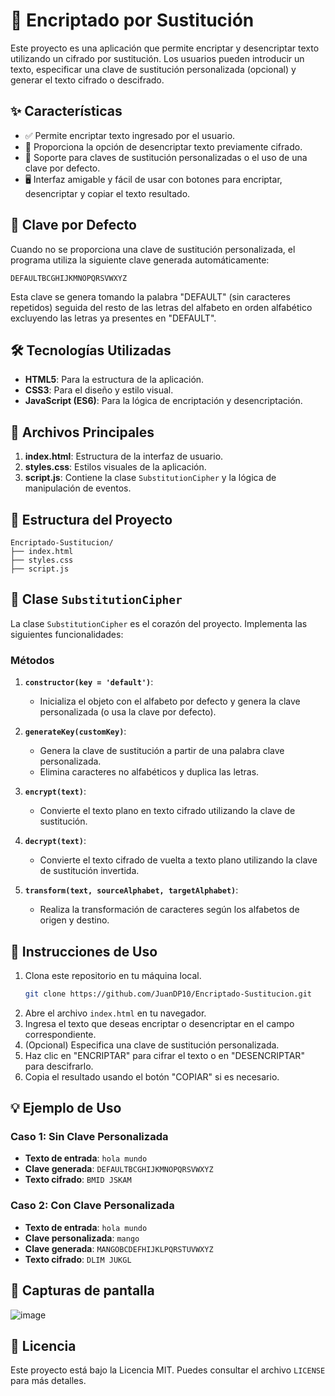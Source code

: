 # 🔐 Encriptado por Sustitución

Este proyecto es una aplicación que permite encriptar y desencriptar texto utilizando un cifrado por sustitución. Los usuarios pueden introducir un texto, especificar una clave de sustitución personalizada (opcional) y generar el texto cifrado o descifrado.

## ✨ Características

- ✅ Permite encriptar texto ingresado por el usuario.
- 🔄 Proporciona la opción de desencriptar texto previamente cifrado.
- 🔑 Soporte para claves de sustitución personalizadas o el uso de una clave por defecto.
- 🖥️ Interfaz amigable y fácil de usar con botones para encriptar, desencriptar y copiar el texto resultado.

## 🔑 Clave por Defecto

Cuando no se proporciona una clave de sustitución personalizada, el programa utiliza la siguiente clave generada automáticamente:

`DEFAULTBCGHIJKMNOPQRSVWXYZ`

Esta clave se genera tomando la palabra "DEFAULT" (sin caracteres repetidos) seguida del resto de las letras del alfabeto en orden alfabético excluyendo las letras ya presentes en "DEFAULT".

## 🛠️ Tecnologías Utilizadas

- **HTML5**: Para la estructura de la aplicación.
- **CSS3**: Para el diseño y estilo visual.
- **JavaScript (ES6)**: Para la lógica de encriptación y desencriptación.

## 📁 Archivos Principales

1. **index.html**: Estructura de la interfaz de usuario.
2. **styles.css**: Estilos visuales de la aplicación.
3. **script.js**: Contiene la clase `SubstitutionCipher` y la lógica de manipulación de eventos.

## 📂 Estructura del Proyecto

```plaintext
Encriptado-Sustitucion/
├── index.html
├── styles.css
├── script.js
```

## 🧩 Clase `SubstitutionCipher`

La clase `SubstitutionCipher` es el corazón del proyecto. Implementa las siguientes funcionalidades:

### Métodos

1. **`constructor(key = 'default')`**:
   - Inicializa el objeto con el alfabeto por defecto y genera la clave personalizada (o usa la clave por defecto).

2. **`generateKey(customKey)`**:
   - Genera la clave de sustitución a partir de una palabra clave personalizada.
   - Elimina caracteres no alfabéticos y duplica las letras.

3. **`encrypt(text)`**:
   - Convierte el texto plano en texto cifrado utilizando la clave de sustitución.

4. **`decrypt(text)`**:
   - Convierte el texto cifrado de vuelta a texto plano utilizando la clave de sustitución invertida.

5. **`transform(text, sourceAlphabet, targetAlphabet)`**:
   - Realiza la transformación de caracteres según los alfabetos de origen y destino.

## 🚀 Instrucciones de Uso

1. Clona este repositorio en tu máquina local.
   ```bash
   git clone https://github.com/JuanDP10/Encriptado-Sustitucion.git
   ```
2. Abre el archivo `index.html` en tu navegador.
3. Ingresa el texto que deseas encriptar o desencriptar en el campo correspondiente.
4. (Opcional) Especifica una clave de sustitución personalizada.
5. Haz clic en "ENCRIPTAR" para cifrar el texto o en "DESENCRIPTAR" para descifrarlo.
6. Copia el resultado usando el botón "COPIAR" si es necesario.

## 💡 Ejemplo de Uso

### Caso 1: Sin Clave Personalizada

- **Texto de entrada**: `hola mundo`
- **Clave generada**: `DEFAULTBCGHIJKMNOPQRSVWXYZ`
- **Texto cifrado**: `BMID JSKAM`

### Caso 2: Con Clave Personalizada

- **Texto de entrada**: `hola mundo`
- **Clave personalizada**: `mango`
- **Clave generada**: `MANGOBCDEFHIJKLPQRSTUVWXYZ`
- **Texto cifrado**: `DLIM JUKGL`
  
## 📸 Capturas de pantalla
![image](https://github.com/user-attachments/assets/c5f5efc1-d77d-4507-a717-9e041138d974)


## 📜 Licencia

Este proyecto está bajo la Licencia MIT. Puedes consultar el archivo `LICENSE` para más detalles.
